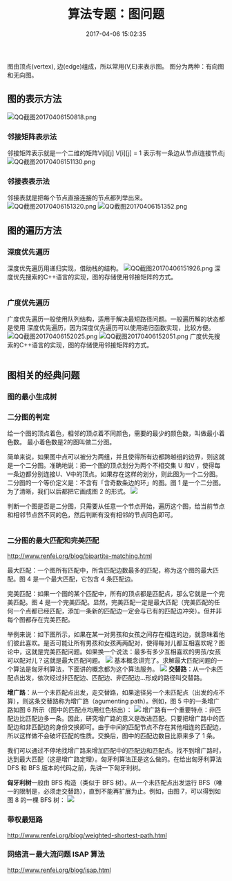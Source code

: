 ﻿---
title: 算法专题：图问题
toc: true
categories:
  - 算法
tags:
  - ACM
date: 2017-04-06 15:02:35
---
图由顶点(vertex), 边(edge)组成，所以常用(V,E)来表示图。
图分为两种：有向图和无向图。
<!-- more-->

## 图的表示方法
![QQ截图20170406150818.png](QQ截图20170406150818.png)
### 邻接矩阵表示法
邻接矩阵表示就是一个二维的矩阵V[i][j]
V[i][j] = 1 表示有一条边从节点i连接节点j
![QQ截图20170406151130.png](QQ截图20170406151130.png)

### 邻接表表示法
邻接表就是把每个节点直接连接的节点都列举出来。
![QQ截图20170406151320.png](QQ截图20170406151320.png)
![QQ截图20170406151352.png](QQ截图20170406151352.png)

## 图的遍历方法

### 深度优先遍历
深度优先遍历用递归实现，借助栈的结构。
![QQ截图20170406151926.png](QQ截图20170406151926.png)
深度优先搜索的C++语言的实现，图的存储使用邻接矩阵的方式。
```c

```
### 广度优先遍历
广度优先遍历一般使用队列结构，适用于解决最短路径问题。一般遍历解的状态都是使用
深度优先遍历，因为深度优先遍历可以使用递归函数实现，比较方便。
![QQ截图20170406152025.png](QQ截图20170406152025.png)
![QQ截图20170406152051.png](QQ截图20170406152051.png)
广度优先搜索的C++语言的实现，图的存储使用邻接矩阵的方式。
```c

```

## 图相关的经典问题

### 图的最小生成树

### 二分图的判定
给一个图的顶点着色，相邻的顶点着不同颜色，需要的最少的颜色数，叫做最小着色数。
最小着色数是2的图叫做二分图。

简单来说，如果图中点可以被分为两组，并且使得所有边都跨越组的边界，则这就是一个二分图。准确地说：把一个图的顶点划分为两个不相交集 U 和V ，使得每一条边都分别连接U、V中的顶点。如果存在这样的划分，则此图为一个二分图。二分图的一个等价定义是：不含有「含奇数条边的环」的图。图 1 是一个二分图。为了清晰，我们以后都把它画成图 2 的形式。
![](2017-05-02_152635.png)

判断一个图是否是二分图，只需要从任意一个节点开始，遍历这个图，给当前节点和相邻节点然不同的色，然后判断有没有相邻的节点同色即可。
```c

```

### 二分图的最大匹配和完美匹配

http://www.renfei.org/blog/bipartite-matching.html

最大匹配：一个图所有匹配中，所含匹配边数最多的匹配，称为这个图的最大匹配。图 4 是一个最大匹配，它包含 4 条匹配边。

完美匹配：如果一个图的某个匹配中，所有的顶点都是匹配点，那么它就是一个完美匹配。图 4 是一个完美匹配。显然，完美匹配一定是最大匹配（完美匹配的任何一个点都已经匹配，添加一条新的匹配边一定会与已有的匹配边冲突）。但并非每个图都存在完美匹配。

举例来说：如下图所示，如果在某一对男孩和女孩之间存在相连的边，就意味着他们彼此喜欢。是否可能让所有男孩和女孩两两配对，使得每对儿都互相喜欢呢？图论中，这就是完美匹配问题。如果换一个说法：最多有多少互相喜欢的男孩/女孩可以配对儿？这就是最大匹配问题。
![](2017-05-02_152827.png)
基本概念讲完了。求解最大匹配问题的一个算法是匈牙利算法，下面讲的概念都为这个算法服务。
![](2017-05-02_152847.png)
**交替路**：从一个未匹配点出发，依次经过非匹配边、匹配边、非匹配边…形成的路径叫交替路。

**增广路**：从一个未匹配点出发，走交替路，如果途径另一个未匹配点（出发的点不算），则这条交替路称为增广路（agumenting path）。例如，图 5 中的一条增广路如图 6 所示（图中的匹配点均用红色标出）：
![](2017-05-02_153015.png)
增广路有一个重要特点：非匹配边比匹配边多一条。因此，研究增广路的意义是改进匹配。只要把增广路中的匹配边和非匹配边的身份交换即可。由于中间的匹配节点不存在其他相连的匹配边，所以这样做不会破坏匹配的性质。交换后，图中的匹配边数目比原来多了 1 条。

我们可以通过不停地找增广路来增加匹配中的匹配边和匹配点。找不到增广路时，达到最大匹配（这是增广路定理）。匈牙利算法正是这么做的。在给出匈牙利算法 DFS 和 BFS 版本的代码之前，先讲一下匈牙利树。

**匈牙利树**一般由 BFS 构造（类似于 BFS 树）。从一个未匹配点出发运行 BFS（唯一的限制是，必须走交替路），直到不能再扩展为止。例如，由图 7，可以得到如图 8 的一棵 BFS 树：
![](2017-05-02_153241.png)

### 带权最短路

http://www.renfei.org/blog/weighted-shortest-path.html

### 网络流－最大流问题 ISAP 算法

http://www.renfei.org/blog/isap.html
